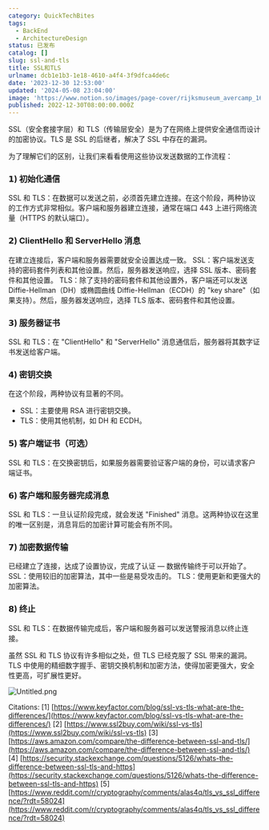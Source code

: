 ```yaml
---
category: QuickTechBites
tags:
  - BackEnd
  - ArchitectureDesign
status: 已发布
catalog: []
slug: ssl-and-tls
title: SSL和TLS
urlname: dcb1e1b3-1e18-4610-a4f4-3f9dfca4de6c
date: '2023-12-30 12:53:00'
updated: '2024-05-08 23:04:00'
image: 'https://www.notion.so/images/page-cover/rijksmuseum_avercamp_1620.jpg'
published: 2022-12-30T08:00:00.000Z
---
```


SSL（安全套接字层）和 TLS（传输层安全）是为了在网络上提供安全通信而设计的加密协议。TLS 是 SSL 的后继者，解决了 SSL 中存在的漏洞。


为了理解它们的区别，让我们来看看使用这些协议发送数据的工作流程：


### 𝟭) 初始化通信


SSL 和 TLS：在数据可以发送之前，必须首先建立连接。在这个阶段，两种协议的工作方式非常相似。客户端和服务器建立连接，通常在端口 443 上进行网络流量（HTTPS 的默认端口）。


### 𝟮) ClientHello 和 ServerHello 消息


在建立连接后，客户端和服务器需要就安全设置达成一致。
SSL：客户端发送支持的密码套件列表和其他设置。然后，服务器发送响应，选择 SSL 版本、密码套件和其他设置。
TLS：除了支持的密码套件和其他设置外，客户端还可以发送 Diffie-Hellman（DH）或椭圆曲线 Diffie-Hellman（ECDH）的 "key share"（如果支持）。然后，服务器发送响应，选择 TLS 版本、密码套件和其他设置。


### 𝟯) 服务器证书


SSL 和 TLS：在 "ClientHello" 和 "ServerHello" 消息通信后，服务器将其数字证书发送给客户端。


### 𝟰) 密钥交换


在这个阶段，两种协议有显著的不同。
- SSL：主要使用 RSA 进行密钥交换。
- TLS：使用其他机制，如 DH 和 ECDH。


### 𝟱) 客户端证书（可选）


SSL 和 TLS：在交换密钥后，如果服务器需要验证客户端的身份，可以请求客户端证书。


### 𝟲) 客户端和服务器完成消息


SSL 和 TLS：一旦认证阶段完成，就会发送 "Finished" 消息。这两种协议在这里的唯一区别是，消息背后的加密计算可能会有所不同。


### 𝟳) 加密数据传输


已经建立了连接，达成了设置协议，完成了认证 — 数据传输终于可以开始了。
SSL：使用较旧的加密算法，其中一些是易受攻击的。
TLS：使用更新和更强大的加密算法。


### 𝟴) 终止


SSL 和 TLS：在数据传输完成后，客户端和服务器可以发送警报消息以终止连接。


虽然 SSL 和 TLS 协议有许多相似之处，但 TLS 已经克服了 SSL 带来的漏洞。TLS 中使用的精细数字握手、密钥交换机制和加密方法，使得加密更强大，安全性更高，可扩展性更好。


![Untitled.png](https://prod-files-secure.s3.us-west-2.amazonaws.com/5d24fe63-e567-4804-86f9-9fdc62e13082/8ff987c5-7f31-4b50-83f5-c69ee7578c4a/Untitled.png?X-Amz-Algorithm=AWS4-HMAC-SHA256&X-Amz-Content-Sha256=UNSIGNED-PAYLOAD&X-Amz-Credential=ASIAZI2LB466ZPCGXR23%2F20250415%2Fus-west-2%2Fs3%2Faws4_request&X-Amz-Date=20250415T213514Z&X-Amz-Expires=3600&X-Amz-Security-Token=IQoJb3JpZ2luX2VjEKv%2F%2F%2F%2F%2F%2F%2F%2F%2F%2FwEaCXVzLXdlc3QtMiJHMEUCIHS7MBkpVSlQKGBkdv%2F2fCNyhzjKrCKnwBeldlUuWmxlAiEAwV%2BYFZB%2FXoVGUVdn%2FR7gFg%2Bj06ql1RPtstHLUHvrwFoq%2FwMINBAAGgw2Mzc0MjMxODM4MDUiDGKM605nfmIEgZkFpircA4xcx5JUmkEdJq7PBkHPn%2BegsD1SZIInidqgqHOgJ5u74vzngcV8vTMatAZUgnr%2Bv2YMwuebygmHCBfTpESB5zbT9QWcUoGAGOJ0QIMcPuY6LWtQah4RPRlXscV9elMLfKxFbcMKwnYbjQ1JX9PB9AyA8JHy386eefIlz2i9I5SpGwEM6mB2ULCohuBnztjzPlO49iO%2FwNpiB48jlGlbbQwDKXgbfgr2%2BanhJHRlgiytnWbQaEBYJwiRkH93JQM5UR608ur%2BMTt1M3BvDfKOcQJHpQLpHTJWRDbtfc2SEIbXMOQYVSXtu2KjoG%2F%2FcUZM6RnmbhcWcxQmcqLdPZGKxkLjKYdsBsyEs%2FEnLFC24XtUFadGvoRc8zLiIgXyF7BT%2BjuYbucP9BUwZ4xfg9mMB%2B4AIgBwoJE%2Buq%2FJeELK0yQQ9b99Htzc%2BwFxujaDqWN%2BSJ%2F4qtVfGv9KOFhxZkKRNe%2F0I0vsiyFt%2BvD1%2BCTT66Ebp7qFyigwgggFjJpzDeoe8yhYfOLyl8%2FvV5WYy0knyu9Fek8ldENwWzZfopdWie54KrNyjNAMs6YEhpX0KI2RwysS0hWZY4RicWS%2BKw7W6m%2Fc9q0Fmr59ycCYf88%2BRO7EJvWeBw6yfTNzb6WhMJHV%2Br8GOqUB0FapuevX6%2BkTIhDepa9nykosCL%2BwCNqzUxnUBrLwHX83TUN66eOlIesjDIRYzBHJ34KHEdRV7Kdvuo70vFF2WKUh0h7ZSuOPRIMUh7cMYnj%2B0ouVFcHLxoJ7IgUs%2FxyghhtlVpjoc1lrpLIrPCL1CnR0MhxsVt%2B5S1iKeFI8xs9%2F7x1wtgvgQstyXM4LBeRitujuKnQVRB0ZStBTWqJqOk%2BN86x4&X-Amz-Signature=bb0fd137a53340f9a972104d73054f48cc9a8f982090b1f17143801ddc0d2b5b&X-Amz-SignedHeaders=host&x-id=GetObject)


Citations:
[1] [https://www.keyfactor.com/blog/ssl-vs-tls-what-are-the-differences/](https://www.keyfactor.com/blog/ssl-vs-tls-what-are-the-differences/)
[2] [https://www.ssl2buy.com/wiki/ssl-vs-tls](https://www.ssl2buy.com/wiki/ssl-vs-tls)
[3] [https://aws.amazon.com/compare/the-difference-between-ssl-and-tls/](https://aws.amazon.com/compare/the-difference-between-ssl-and-tls/)
[4] [https://security.stackexchange.com/questions/5126/whats-the-difference-between-ssl-tls-and-https](https://security.stackexchange.com/questions/5126/whats-the-difference-between-ssl-tls-and-https)
[5] [https://www.reddit.com/r/cryptography/comments/alas4q/tls_vs_ssl_difference/?rdt=58024](https://www.reddit.com/r/cryptography/comments/alas4q/tls_vs_ssl_difference/?rdt=58024)

